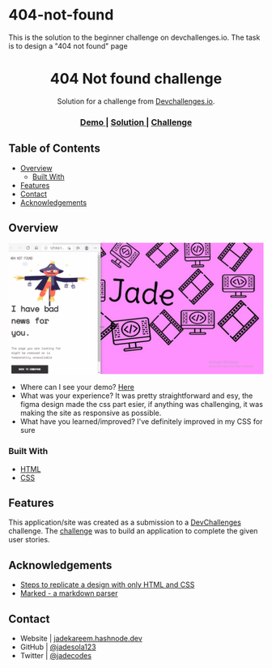# 404-not-found
This is the solution to the beginner challenge on devchallenges.io. The task is to design a "404 not found" page

<!-- Please update value in the {}  -->

<h1 align="center">404 Not found challenge</h1>

<div align="center">
   Solution for a challenge from  <a href="http://devchallenges.io" target="_blank">Devchallenges.io</a>.
</div>

<div align="center">
  <h3>
    <a href="https://404jade.netlify.app/">
      Demo
    </a>
    <span> | </span>
    <a href=" https://github.com/jadesola123/404-not-found">
      Solution
    </a>
    <span> | </span>
    <a href="https://devchallenges.io/challenges/wBunSb7FPrIepJZAg0sY">
      Challenge
    </a>
  </h3>
</div>

<!-- TABLE OF CONTENTS -->

## Table of Contents

- [Overview](#overview)
  - [Built With](#built-with)
- [Features](#features)
- [Contact](#contact)
- [Acknowledgements](#acknowledgements)

<!-- OVERVIEW -->

## Overview

![screenshot](images/404.gif)


- Where can I see your demo?
[Here](https://404jade.netlify.app/)
- What was your experience?
It was pretty straightforward and esy, the figma design made the css part esier, if anything was challenging, it was making the site as responsive as possible.
- What have you learned/improved?
I've definitely improved in my CSS for sure

### Built With

<!-- This section should list any major frameworks that you built your project using. Here are a few examples.-->

- [HTML](https://www.learn-html.org/)
- [CSS](https://css-tricks.com/)


## Features

<!-- List the features of your application or follow the template. Don't share the figma file here :) -->

This application/site was created as a submission to a [DevChallenges](https://devchallenges.io/challenges) challenge. The [challenge](https://devchallenges.io/challenges/wBunSb7FPrIepJZAg0sY) was to build an application to complete the given user stories.


## Acknowledgements

<!-- This section should list any articles or add-ons/plugins that helps you to complete the project. This is optional but it will help you in the future. For exmpale -->

- [Steps to replicate a design with only HTML and CSS](https://devchallenges-blogs.web.app/how-to-replicate-design/)
- [Marked - a markdown parser](https://github.com/chjj/marked)

## Contact

- Website | [jadekareem.hashnode.dev](https://jadekareem.hashnode.dev)
- GitHub | [@jadesola123](https://github.com/jadesola123)
- Twitter | [@jadecodes](https://twitter.com/jadecodes)
 
